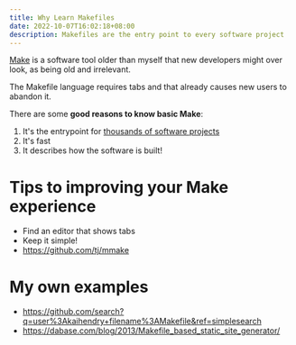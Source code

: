 ```yaml
---
title: Why Learn Makefiles
date: 2022-10-07T16:02:18+08:00
description: Makefiles are the entry point to every software project
---
```


<a href="https://en.wikipedia.org/wiki/Make_(software)">Make</a> is a software tool older than myself that new developers might over look, as being old and irrelevant.

The Makefile language requires tabs and that already causes new users to abandon it.

There are some **good reasons to know basic Make**:

1. It's the entrypoint for [thousands of software projects](<https://codestat.dev/explorer?q=content%3Aoutput(.*%20-%3E%20project%20has%20makefile)%20path%3AMakefile%20type%3Apath%20count%3Aall%20select%3Arepo&t=number&dp=30>)
2. It's fast
3. It describes how the software is built!

# Tips to improving your Make experience

- Find an editor that shows tabs
- Keep it simple!
- https://github.com/tj/mmake

# My own examples

- https://github.com/search?q=user%3Akaihendry+filename%3AMakefile&ref=simplesearch
- https://dabase.com/blog/2013/Makefile_based_static_site_generator/
